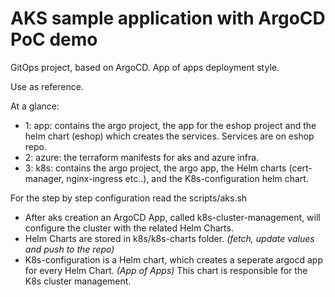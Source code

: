# AKS sample application with ArgoCD PoC demo

GitOps project, based on ArgoCD. App of apps deployment style.

Use as reference.

At a glance:

- 1: app: contains the argo project, the app for the eshop project and the helm chart (eshop) which creates the services. Services are on eshop repo.
- 2: azure: the terraform manifests for aks and azure infra.
- 3: k8s: contains the argo project, the argo app, the Helm charts (cert-manager, nginx-ingress etc..), and the K8s-configuration helm chart.

For the step by step configuration read the scripts/aks.sh

- After aks creation an ArgoCD App, called k8s-cluster-management, will configure the cluster with the related Helm Charts.
- Helm Charts are stored in k8s/k8s-charts folder. *(fetch, update values and push to the repo)*
- K8s-configuration is a Helm chart, which creates a seperate argocd app for every Helm Chart. *(App of Apps)*
This chart is responsible for the K8s cluster management.
